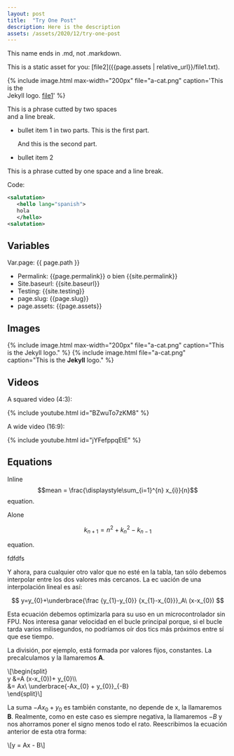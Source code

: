 ```yaml
---
layout: post
title:  "Try One Post"
description: Here is the description
assets: /assets/2020/12/try-one-post
---
```


This name ends in .md, not .markdown.

This is a static asset for you: [file2]({{page.assets | relative_url}}/file1.txt).

{% include image.html max-width="200px" file="a-cat.png" caption='This is the  
Jekyll logo. [file1](/file1.txt)' %}

This is a phrase cutted by two spaces  
and a line break.


- bullet item 1 in two parts. This is the first part.

  And this is the second part.

- bullet item 2



This is a phrase cutted by one space 
and a line break.

Code:

```xml
<salutation>
   <hello lang="spanish">
   hola
   </hello>
<salutation>
```


## Variables



Var.page: {{ page.path }}


- Permalink: {{page.permalink}} o bien {{site.permalink}}
- Site.baseurl: {{site.baseurl}}
- Testing: {{site.testing}}
- page.slug: {{page.slug}}
- page.assets: {{page.assets}}


## Images

{% include image.html max-width="200px" file="a-cat.png" caption="This is the Jekyll logo." %}
{% include image.html file="a-cat.png" caption="This is the
**Jekyll** logo." %}

## Videos

A squared video (4:3):

{% include youtube.html id="BZwuTo7zKM8" %}

A wide video (16:9):

{% include youtube.html id="jYFefppqEtE" %}


## Equations

Inline $$mean = \frac{\displaystyle\sum_{i=1}^{n} x_{i}}{n}$$ equation.

Alone

$$
k_{n+1} = n^2 + k_n^2 - k_{n-1}
$$


equation.

fdfdfs



Y ahora, para cualquier otro valor que no esté en la tabla, tan sólo debemos interpolar entre los dos valores más cercanos. La ec
uación de una interpolación lineal es así:

$$
y=y_{0}+\underbrace{\frac {y_{1}-y_{0}} {x_{1}-x_{0}}}_A\ (x-x_{0})
$$



Esta ecuación debemos optimizarla para su uso en un microcontrolador sin FPU. Nos interesa ganar velocidad en el bucle principal porque, si el bucle tarda varios milisegundos, no podríamos oír dos tics más próximos entre sí que ese tiempo.

La división, por ejemplo, está formada por valores fijos, constantes. La precalculamos y la llamaremos <b>A</b>.

\\[\begin{split}<br />y &amp;=A (x-x_{0})+ y_{0}\\\\<br />&amp;= Ax\ \underbrace{-Ax_{0} + y_{0}}_{-B}<br />\end{split}\\]



La suma $-Ax_{0} + y_{0}$ es también constante, no depende de x, la llamaremos <b>B</b>. Realmente,  como en este caso es siempre negativa, la llamaremos $-B$ y nos ahorramos poner el signo menos todo el rato. Reescribimos la ecuación anterior de esta otra forma:

\\[y = Ax - B\\]




